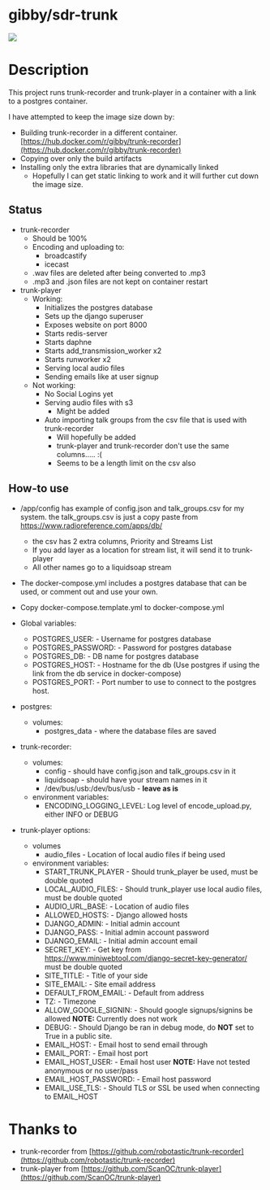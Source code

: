 gibby/sdr-trunk
===================
[![](https://images.microbadger.com/badges/image/gibby/sdr-trunk.svg)](https://microbadger.com/images/gibby/sdr-trunk "Get your own image badge on microbadger.com")

# Description

This project runs trunk-recorder and trunk-player in a container with a link to a postgres container.

I have attempted to keep the image size down by:
* Building trunk-recorder in a different container. [https://hub.docker.com/r/gibby/trunk-recorder](https://hub.docker.com/r/gibby/trunk-recorder)
* Copying over only the build artifacts
* Installing only the extra libraries that are dynamically linked
  * Hopefully I can get static linking to work and it will further cut down the image size.

## Status
* trunk-recorder
  * Should be 100%
  * Encoding and uploading to:
    * broadcastify
    * icecast
  * .wav files are deleted after being converted to .mp3
  * .mp3 and .json files are not kept on container restart
* trunk-player
  * Working:
    * Initializes the postgres database
    * Sets up the django superuser
    * Exposes website on port 8000
    * Starts redis-server
    * Starts daphne
    * Starts add_transmission_worker x2
    * Starts runworker x2
    * Serving local audio files
    * Sending emails like at user signup
  * Not working:
    * No Social Logins yet
    * Serving audio files with s3
      * Might be added
    * Auto importing talk groups from the csv file that is used with trunk-recorder
      * Will hopefully be added
      * trunk-player and trunk-recorder don't use the same columns..... :(
      * Seems to be a length limit on the csv also

## How-to use

* /app/config has example of config.json and talk_groups.csv for my system. the talk_groups.csv is just a copy paste from https://www.radioreference.com/apps/db/
  * the csv has 2 extra columns, Priority and Streams List
  * If you add layer as a location for stream list, it will send it to trunk-player
  * All other names go to a liquidsoap stream

* The docker-compose.yml includes a postgres database that can be used, or comment out and use your own.

* Copy docker-compose.template.yml to docker-compose.yml

* Global variables:
  * POSTGRES_USER: - Username for postgres database
  * POSTGRES_PASSWORD: - Password for postgres database
  * POSTGRES_DB: - DB name for postgres database
  * POSTGRES_HOST: - Hostname for the db (Use postgres if using the link from the db service in docker-compose)
  * POSTGRES_PORT: - Port number to use to connect to the postgres host.

* postgres:
  * volumes:
    * postgres_data - where the database files are saved

* trunk-recorder:
  * volumes:
    * config - should have config.json and talk_groups.csv in it
    * liquidsoap - should have your stream names in it
    * /dev/bus/usb:/dev/bus/usb - **leave as is**
  * environment variables:
    * ENCODING_LOGGING_LEVEL: Log level of encode_upload.py, either INFO or DEBUG


* trunk-player options:
  * volumes
    * audio_files - Location of local audio files if being used
  * environment variables:
    * START_TRUNK_PLAYER - Should trunk_player be used, must be double quoted
    * LOCAL_AUDIO_FILES: - Should trunk_player use local audio files, must be double quoted
    * AUDIO_URL_BASE: - Location of audio files
    * ALLOWED_HOSTS: - Django allowed hosts
    * DJANGO_ADMIN: - Initial admin account
    * DJANGO_PASS: - Initial admin account password
    * DJANGO_EMAIL: - Initial admin account email
    * SECRET_KEY: - Get key from https://www.miniwebtool.com/django-secret-key-generator/ must be double quoted
    * SITE_TITLE: - Title of your side
    * SITE_EMAIL: - Site email address
    * DEFAULT_FROM_EMAIL: - Default from address
    * TZ: - Timezone
    * ALLOW_GOOGLE_SIGNIN: - Should google signups/signins be allowed **NOTE:** Currently does not work
    * DEBUG: - Should Django be ran in debug mode, do **NOT** set to True in a public site.
    * EMAIL_HOST: - Email host to send email through
    * EMAIL_PORT: - Email host port
    * EMAIL_HOST_USER: - Email host user **NOTE:** Have not tested anonymous or no user/pass
    * EMAIL_HOST_PASSWORD: - Email host password
    * EMAIL_USE_TLS: - Should TLS or SSL be used when connecting to EMAIL_HOST


# Thanks to
* trunk-recorder from [https://github.com/robotastic/trunk-recorder](https://github.com/robotastic/trunk-recorder)
* trunk-player from [https://github.com/ScanOC/trunk-player](https://github.com/ScanOC/trunk-player)
